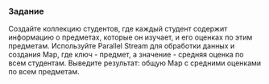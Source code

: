 ### Задание
Создайте коллекцию студентов, где каждый студент содержит информацию о предметах, которые он изучает, и его оценках по этим предметам.
Используйте Parallel Stream для обработки данных и создания Map, где ключ - предмет, а значение - средняя оценка по всем студентам.
Выведите результат: общую Map с средними оценками по всем предметам.